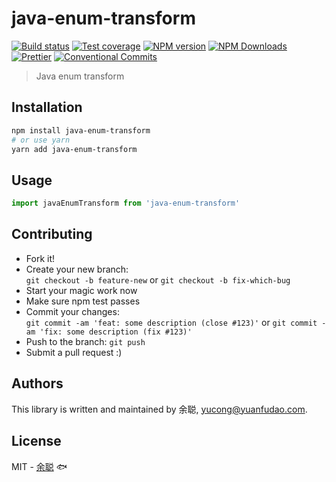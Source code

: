 # java-enum-transform

[![Build status](https://img.shields.io/travis/余聪/java-enum-transform/master.svg?style=flat-square)](https://travis-ci.com/余聪/java-enum-transform)
[![Test coverage](https://img.shields.io/codecov/c/github/余聪/java-enum-transform.svg?style=flat-square)](https://codecov.io/github/余聪/java-enum-transform?branch=master)
[![NPM version](https://img.shields.io/npm/v/java-enum-transform.svg?style=flat-square)](https://www.npmjs.com/package/java-enum-transform)
[![NPM Downloads](https://img.shields.io/npm/dm/java-enum-transform.svg?style=flat-square&maxAge=43200)](https://www.npmjs.com/package/java-enum-transform)
[![Prettier](https://img.shields.io/badge/code_style-prettier-ff69b4.svg?style=flat-square)](https://prettier.io/)
[![Conventional Commits](https://img.shields.io/badge/Conventional%20Commits-1.0.0-yellow.svg?style=flat-square)](https://conventionalcommits.org)

> Java enum transform

## Installation

```bash
npm install java-enum-transform
# or use yarn
yarn add java-enum-transform
```

## Usage

```javascript
import javaEnumTransform from 'java-enum-transform'
```

## Contributing

- Fork it!
- Create your new branch:  
  `git checkout -b feature-new` or `git checkout -b fix-which-bug`
- Start your magic work now
- Make sure npm test passes
- Commit your changes:  
  `git commit -am 'feat: some description (close #123)'` or `git commit -am 'fix: some description (fix #123)'`
- Push to the branch: `git push`
- Submit a pull request :)

## Authors

This library is written and maintained by 余聪, <a href="mailto:yucong@yuanfudao.com">yucong@yuanfudao.com</a>.

## License

MIT - [余聪](https://github.com/余聪) 🐟
